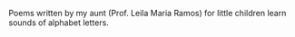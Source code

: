 Poems written by my aunt (Prof. Leila Maria Ramos) for little children learn sounds of alphabet letters.
